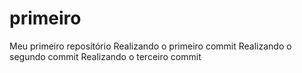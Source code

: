 # primeiro
Meu primeiro  repositório
Realizando o primeiro commit
Realizando o segundo commit
Realizando o terceiro commit
